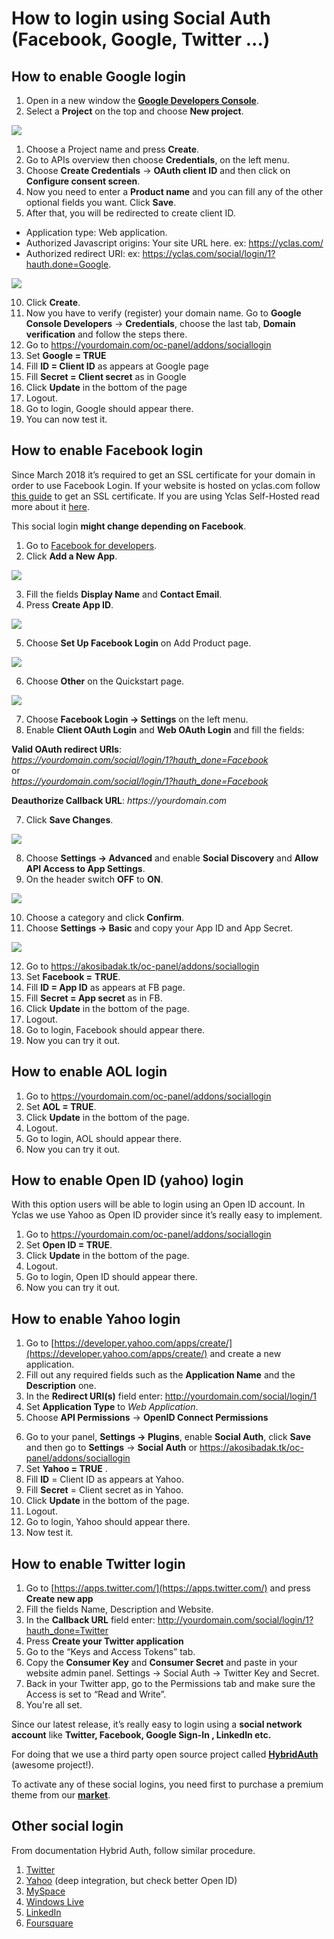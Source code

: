 # How to login using Social Auth (Facebook, Google, Twitter ...)


## How to enable Google login

1.  Open in a new window the  **[Google Developers Console](https://cloud.google.com/console#/project)**.
2.  Select a  **Project**  on the top and choose  **New  project**.

![](https://raw.githubusercontent.com/yclas/guides/master/images/login1.png)

  
1.  Choose a Project name and press  **Create**.  
2.  Go to APIs overview then choose  **Credentials**, on the left menu.  
3.  Choose  **Create Credentials**  ->  **OAuth client ID**  and then click on  **Configure consent screen**.  
4.  Now you need to enter a  **Product name**  and you can fill any of the other optional fields you want. Click  **Save**.  
5.  After that, you will be redirected to create client ID.

-   Application type: Web application.
-   Authorized Javascript origins: Your site URL here. ex: https://yclas.com/
-   Authorized redirect URI: ex: https://yclas.com/social/login/1?hauth.done=Google.

![](https://raw.githubusercontent.com/yclas/guides/master/images/login2.png)

10. Click  **Create**.  
11. Now you have to verify (register) your domain name. Go to  **Google Console Developers**  ->  **Credentials**, choose the last tab,  **Domain verification**  and follow the steps there.  
12. Go to https://yourdomain.com/oc-panel/addons/sociallogin
13. Set  **Google = TRUE**  
14. Fill  **ID = Client ID**  as appears at Google page  
15. Fill  **Secret = Client secret**  as in Google  
16. Click  **Update**  in the bottom of the page  
17. Logout.
18. Go to login, Google should appear there.  
19. You can now test it. 

  

## How to enable Facebook login

Since March 2018 it’s required to get an SSL certificate for your domain in order to use Facebook Login. If your website is hosted on yclas.com follow  [this guide](https://yclas.com/faq/ssl-encryption.html)  to get an SSL certificate. If you are using Yclas Self-Hosted read more about it  [here](https://docs.yclas.com/move-classifieds-site-http-https/).

This social login  **might change depending on Facebook**.

1. Go to  [Facebook for developers](https://developers.facebook.com/apps/).
2. Click  **Add a New App**.

![](https://raw.githubusercontent.com/yclas/guides/master/images/login3.png)

3. Fill the fields  **Display Name**  and  **Contact Email**.
4. Press  **Create App ID**.

![](https://raw.githubusercontent.com/yclas/guides/master/images/login4.png)

5. Choose  **Set Up Facebook Login**  on Add Product page.

![](https://raw.githubusercontent.com/yclas/guides/master/images/login5.png)

6. Choose  **Other**  on the Quickstart page.

![](https://raw.githubusercontent.com/yclas/guides/master/images/login6.png)

7. Choose  **Facebook Login -> Settings**  on the left menu.
8. Enable  **Client OAuth Login**  and  **Web OAuth Login**  and fill the fields:  

**Valid OAuth redirect URIs**:  
_https://yourdomain.com/social/login/1?hauth_done=Facebook_  
or  
_https://yourdomain.com/social/login/1?hauth_done=Facebook_  

**Deauthorize Callback URL**:  _https://yourdomain.com_

7. Click  **Save Changes**.

![](https://raw.githubusercontent.com/yclas/guides/master/images/login7.png)

8. Choose  **Settings -> Advanced**  and enable  **Social Discovery**  and  **Allow API Access to App Settings**.
9. On the header switch  **OFF**  to  **ON**.

![](https://raw.githubusercontent.com/yclas/guides/master/images/login8.png)

10. Choose a category and click  **Confirm**.
11. Choose  **Settings -> Basic**  and copy your App ID and App Secret.

![](https://raw.githubusercontent.com/yclas/guides/master/images/login9.png)

12. Go to https://akosibadak.tk/oc-panel/addons/sociallogin
13. Set  **Facebook =**  **TRUE**.
14. Fill  **ID = App ID**  as appears at FB page.
15. Fill  **Secret = App secret**  as in FB.
16. Click  **Update**  in the bottom of the page.  
17. Logout.  
18. Go to login, Facebook should appear there.  
19. Now you can try it out.

## How to enable AOL login

1.  Go to https://yourdomain.com/oc-panel/addons/sociallogin
2.  Set  **AOL = TRUE**.
3.  Click  **Update**  in the bottom of the page.
4.  Logout.
5.  Go to login, AOL should appear there.
6.  Now you can try it out.

## How to enable Open ID (yahoo) login

With this option users will be able to login using an Open ID account. In Yclas we use Yahoo as Open ID provider since it’s really easy to implement.

1.  Go to https://yourdomain.com/oc-panel/addons/sociallogin
2.  Set  **Open ID = TRUE**.
3.  Click  **Update**  in the bottom of the page.
4.  Logout.
5.  Go to login, Open ID should appear there.
6. Now you can try it out.

## How to enable Yahoo login

1.  Go to  [https://developer.yahoo.com/apps/create/](https://developer.yahoo.com/apps/create/)  and create a new application.
2.  Fill out any required fields such as the  **Application Name**  and the  **Description**  one.
3.  In the  **Redirect URI(s)**  field enter: http://yourdomain.com/social/login/1
4.  Set  **Application Type**  to  _Web Application_.
5.  Choose  **API Permissions**  ->  **OpenID Connect Permissions**


[](https://raw.githubusercontent.com/yclas/guides/master/images/login10.png)

6. Go to your panel,  **Settings -> Plugins**, enable  **Social Auth**, click  **Save**  and then go to  **Settings**  ->  **Social Auth**  or https://akosibadak.tk/oc-panel/addons/sociallogin 
7. Set  **Yahoo = TRUE** .
8. Fill  **ID**  = Client ID as appears at Yahoo.
9. Fill  **Secret**  = Client secret as in Yahoo.
10. Click  **Update**  in the bottom of the page.
11. Logout.
12. Go to login, Yahoo should appear there.  
13. Now test it.

## How to enable Twitter login

1.  Go to  [https://apps.twitter.com/](https://apps.twitter.com/)  and press  **Create new app**
2.  Fill the fields Name, Description and Website.
3.  In the  **Callback URL**  field enter: http://yourdomain.com/social/login/1?hauth_done=Twitter
4.  Press  **Create your Twitter application**
5.  Go to the “Keys and Access Tokens” tab.
6.  Copy the  **Consumer Key**  and  **Consumer Secret**  and paste in your website admin panel. Settings -> Social Auth -> Twitter Key and Secret.
7.  Back in your Twitter app, go to the Permissions tab and make sure the Access is set to “Read and Write”.
8.  You're all set.

Since our latest release, it’s really easy to login using a  **social network account**  like  **Twitter, Facebook, Google Sign-In , LinkedIn etc.** 

For doing that we use a third party open source project called **[HybridAuth](https://hybridauth.github.io/hybridauth/)**  (awesome project!).

To activate any of these social logins, you need first to purchase a premium theme from our  **[market](https://selfhosted.yclas.com/)**.



## Other social login

From documentation Hybrid Auth, follow similar procedure.
1.  [Twitter](https://hybridauth.github.io/hybridauth//userguide/IDProvider_info_Twitter.html)
2.  [Yahoo](https://hybridauth.github.io/hybridauth//userguide/IDProvider_info_Yahoo.html) (deep integration, but check better Open ID)
3.  [MySpace](https://hybridauth.github.io/hybridauth//userguide/IDProvider_info_MySpace.html)
4.  [Windows Live](https://hybridauth.github.io/hybridauth//userguide/IDProvider_info_Live.html)
5.  [LinkedIn](https://hybridauth.github.io/hybridauth//userguide/IDProvider_info_LinkedIn.html)
6.  [Foursquare](https://hybridauth.github.io/hybridauth//userguide/IDProvider_info_Foursquare.html)
